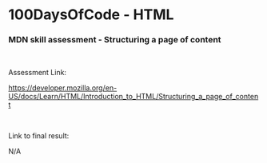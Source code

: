 # 100DaysOfCode - HTML

### MDN skill assessment - Structuring a page of content

<br />

Assessment Link:

https://developer.mozilla.org/en-US/docs/Learn/HTML/Introduction_to_HTML/Structuring_a_page_of_content


<br />

Link to final result:

N/A

